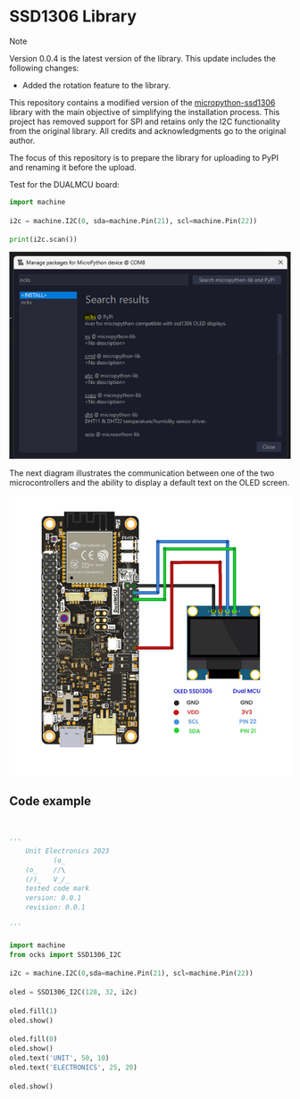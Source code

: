# SSD1306 Library

> [!NOTE]
>   Version 0.0.4 is the latest version of the library. This update includes the following changes:
>  - Added the rotation feature to the library.

This repository contains a modified version of the [micropython-ssd1306](https://github.com/stlehmann/micropython-ssd1306/tree/master?tab=readme-ov-file) library with the main objective of simplifying the installation process. This project has removed support for SPI and retains only the I2C functionality from the original library. All credits and acknowledgments go to the original author.

The focus of this repository is to prepare the library for uploading to PyPI and renaming it before the upload.

Test for the DUALMCU board:

```python
import machine

i2c = machine.I2C(0, sda=machine.Pin(21), scl=machine.Pin(22))

print(i2c.scan())
```
![thonny install](https://raw.githubusercontent.com/Cesarbautista10/ISE_SSD1306/main/Images/ins.png)


The next diagram illustrates the communication between one of the two microcontrollers and the ability to display a default text on the OLED screen.

![](https://raw.githubusercontent.com/Cesarbautista10/ISE_SSD1306/main/Images/OLED1.jpg)

## Code example

```py


'''
    Unit Electronics 2023
           (o_
    (o_    //\
    (/)_   V_/_ 
    tested code mark
    version: 0.0.1
    revision: 0.0.1

'''

import machine
from ocks import SSD1306_I2C

i2c = machine.I2C(0,sda=machine.Pin(21), scl=machine.Pin(22))

oled = SSD1306_I2C(128, 32, i2c)

oled.fill(1)
oled.show()

oled.fill(0)
oled.show()
oled.text('UNIT', 50, 10)
oled.text('ELECTRONICS', 25, 20)

oled.show()
```
